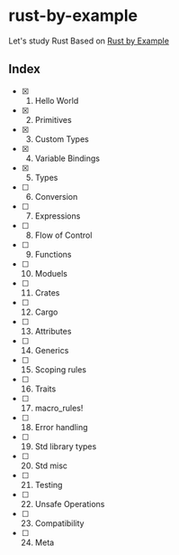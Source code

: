 # rust-by-example
Let's study Rust
Based on [Rust by Example](https://doc.rust-lang.org/stable/rust-by-example/)

## Index
- [x] 1. Hello World
- [x] 2. Primitives
- [x] 3. Custom Types
- [x] 4. Variable Bindings
- [x] 5. Types
- [ ] 6. Conversion
- [ ] 7. Expressions
- [ ] 8. Flow of Control
- [ ] 9. Functions
- [ ] 10. Moduels
- [ ] 11. Crates
- [ ] 12. Cargo
- [ ] 13. Attributes
- [ ] 14. Generics
- [ ] 15. Scoping rules
- [ ] 16. Traits
- [ ] 17. macro_rules!
- [ ] 18. Error handling
- [ ] 19. Std library types
- [ ] 20. Std misc
- [ ] 21. Testing
- [ ] 22. Unsafe Operations
- [ ] 23. Compatibility
- [ ] 24. Meta
